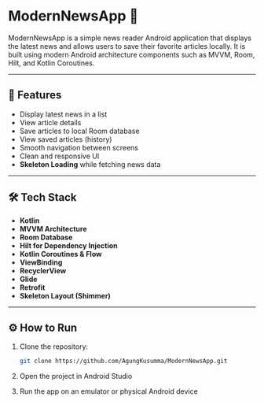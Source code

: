 # ModernNewsApp 📰

ModernNewsApp is a simple news reader Android application that displays the latest news and allows users to save their favorite articles locally. It is built using modern Android architecture components such as MVVM, Room, Hilt, and Kotlin Coroutines.

---

## 📱 Features

- Display latest news in a list
- View article details
- Save articles to local Room database
- View saved articles (history)
- Smooth navigation between screens
- Clean and responsive UI
- **Skeleton Loading** while fetching news data

---

## 🛠️ Tech Stack

- **Kotlin**
- **MVVM Architecture**
- **Room Database**
- **Hilt for Dependency Injection**
- **Kotlin Coroutines & Flow**
- **ViewBinding**
- **RecyclerView**
- **Glide** 
- **Retrofit** 
- **Skeleton Layout (Shimmer)**
---

## ⚙️ How to Run

1. Clone the repository:
   ```bash
   git clone https://github.com/AgungKusumma/ModernNewsApp.git
   ```
2. Open the project in Android Studio

3. Run the app on an emulator or physical Android device
